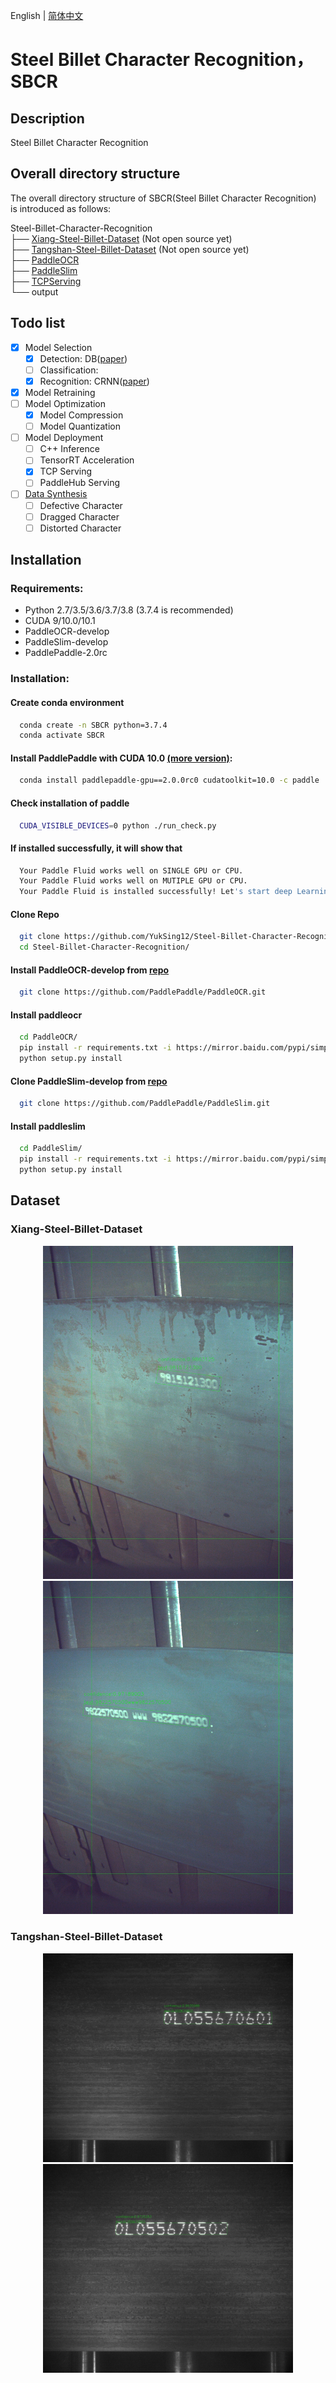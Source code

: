 English | [简体中文](README_ch.md)
# Steel Billet Character Recognition，SBCR

## Description
Steel Billet Character Recognition

## Overall directory structure
The overall directory structure of SBCR(Steel Billet Character Recognition) is introduced as follows:

Steel-Billet-Character-Recognition   
├── [Xiang-Steel-Billet-Dataset](https://github.com/YukSing12/Xiang-Steel-Billet-Dataset)    (Not open source yet)   
├── [Tangshan-Steel-Billet-Dataset](https://github.com/YukSing12/Tangshan-Steel-Billet-Dataset)    (Not open source yet)   
├── [PaddleOCR](https://github.com/PaddlePaddle/PaddleOCR)    
├── [PaddleSlim](https://github.com/PaddlePaddle/PaddleSlim)   
├── [TCPServing](TCPServing)   
└── output   
     

## Todo list    

- [x] Model Selection   
  - [x] Detection: DB([paper](https://arxiv.org/abs/1911.08947))   
  - [ ] Classification:   
  - [x] Recognition: CRNN([paper](https://arxiv.org/abs/1507.05717))   
- [x] Model Retraining     
- [ ] Model Optimization   
  - [x] Model Compression    
  - [ ] Model Quantization    
- [ ] Model Deployment    
  - [ ] C++ Inference
  - [ ] TensorRT Acceleration
  - [x] TCP Serving
  - [ ] PaddleHub Serving
- [ ] [Data Synthesis](https://github.com/Sanster/text_renderer)
  - [ ] Defective Character
  - [ ] Dragged Character 
  - [ ] Distorted Character

## Installation   

### Requirements:
- Python 2.7/3.5/3.6/3.7/3.8 (3.7.4 is recommended)
- CUDA 9/10.0/10.1 
- PaddleOCR-develop
- PaddleSlim-develop
- PaddlePaddle-2.0rc

### Installation:

#### Create conda environment
```bash   
  conda create -n SBCR python=3.7.4
  conda activate SBCR
```

#### Install PaddlePaddle with CUDA 10.0  [(more version)](https://www.paddlepaddle.org.cn/install/quick):
```bash
  conda install paddlepaddle-gpu==2.0.0rc0 cudatoolkit=10.0 -c paddle
 ```
#### Check installation of paddle
```bash
  CUDA_VISIBLE_DEVICES=0 python ./run_check.py
```
#### If installed successfully, it will show that
```bash
  Your Paddle Fluid works well on SINGLE GPU or CPU.
  Your Paddle Fluid works well on MUTIPLE GPU or CPU.
  Your Paddle Fluid is installed successfully! Let's start deep Learning with Paddle Fluid now
```

#### Clone Repo
```bash
  git clone https://github.com/YukSing12/Steel-Billet-Character-Recognition.git
  cd Steel-Billet-Character-Recognition/
```

#### Install PaddleOCR-develop from [repo](https://github.com/PaddlePaddle/PaddleOCR)
```bash
  git clone https://github.com/PaddlePaddle/PaddleOCR.git
```

#### Install paddleocr
```bash
  cd PaddleOCR/
  pip install -r requirements.txt -i https://mirror.baidu.com/pypi/simple
  python setup.py install
```

#### Clone PaddleSlim-develop from [repo](https://github.com/PaddlePaddle/PaddleSlim)
```bash
  git clone https://github.com/PaddlePaddle/PaddleSlim.git
```

#### Install paddleslim
```bash
  cd PaddleSlim/
  pip install -r requirements.txt -i https://mirror.baidu.com/pypi/simple
  python setup.py install
```

## Dataset

### Xiang-Steel-Billet-Dataset
<div align="center">
    <img src="output/BXAIa2019082513310901.jpg" width="400">
    <img src="output/BXAIa2019082518341801.jpg" width="400">
</div>

### Tangshan-Steel-Billet-Dataset    
<div align="center">
    <img src="output/01440.JPG" width=400>
    <img src="output/01448.JPG" width=400>
</div>
